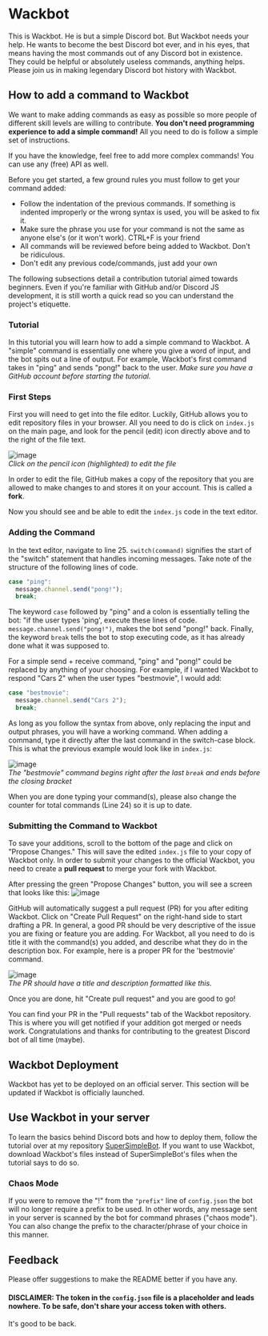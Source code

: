 # Wackbot
This is Wackbot. He is but a simple Discord bot. But Wackbot needs your help. He wants to become the best Discord bot ever, and in his eyes, that means having the most commands out of any Discord bot in existence. They could be helpful or absolutely useless commands, anything helps. Please join us in making legendary Discord bot history with Wackbot.

## How to add a command to Wackbot
We want to make adding commands as easy as possible so more people of different skill levels are willing to contribute. **You don't need programming experience to add a simple command!** All you need to do is follow a simple set of instructions.

If you have the knowledge, feel free to add more complex commands! You can use any (free) API as well.

Before you get started, a few ground rules you must follow to get your command added:
* Follow the indentation of the previous commands. If something is indented improperly or the wrong syntax is used, you will be asked to fix it.
* Make sure the phrase you use for your command is not the same as anyone else's (or it won't work). CTRL+F is your friend
* All commands will be reviewed before being added to Wackbot. Don't be ridiculous.
* Don't edit any previous code/commands, just add your own

The following subsections detail a contribution tutorial aimed towards beginners. Even if you're familiar with GitHub and/or Discord JS development, it is still worth a quick read so you can understand the project's etiquette.

### Tutorial
In this tutorial you will learn how to add a simple command to Wackbot. A "simple" command is essentially one where you give a word of input, and the bot spits out a line of output. For example, Wackbot's first command takes in "ping" and sends "pong!" back to the user. *Make sure you have a GitHub account before starting the tutorial.*

### First Steps
First you will need to get into the file editor. Luckily, GitHub allows you to edit repository files in your browser. All you need to do is click on `index.js` on the main page, and look for the pencil (edit) icon directly above and to the right of the file text.

![image](https://user-images.githubusercontent.com/72100791/94601261-3b01f780-0261-11eb-92ed-528c5b8b5265.png) <br/>
*Click on the pencil icon (highlighted) to edit the file*

In order to edit the file, GitHub makes a copy of the repository that you are allowed to make changes to and stores it on your account. This is called a **fork**.

Now you should see and be able to edit the `index.js` code in the text editor.
### Adding the Command
In the text editor, navigate to line 25. `switch(command)` signifies the start of the "switch" statement that handles incoming messages. Take note of the structure of the following lines of code. 

```js
case "ping":
  message.channel.send("pong!");
  break;
```

The keyword  `case` followed by "ping" and a colon is essentially telling the bot: "if the user types 'ping', execute these lines of code. `message.channel.send("pong!")`, makes the bot send "pong!" back. Finally, the keyword `break` tells the bot to stop executing code, as it has already done what it was supposed to.

For a simple send + receive command, "ping" and "pong!" could be replaced by anything of your choosing. For example, if I wanted Wackbot to respond "Cars 2" when the user types "bestmovie", I would add:

```js
case "bestmovie":
  message.channel.send("Cars 2");
  break;
```

As long as you follow the syntax from above, only replacing the input and output phrases, you will have a working command. When adding a command, type it directly after the last command in the switch-case block. This is what the previous example would look like in `index.js`:

![image](https://user-images.githubusercontent.com/72100791/94719064-a232b100-0320-11eb-8436-77a940747b71.png) </br>
*The "bestmovie" command begins right after the last `break` and ends before the closing bracket*

When you are done typing your command(s), please also change the counter for total commands (Line 24) so it is up to date.

### Submitting the Command to Wackbot

To save your additions, scroll to the bottom of the page and click on "Propose Changes." This will save the edited `index.js` file to your copy of Wackbot only. In order to submit your changes to the official Wackbot, you need to create a **pull request** to merge your fork with Wackbot.

After pressing the green "Propose Changes" button, you will see a screen that looks like this:
![image](https://user-images.githubusercontent.com/72100791/94735142-45db8b80-0338-11eb-8ecd-38f38b8acfee.png) </br>

GitHub will automatically suggest a pull request (PR) for you after editing Wackbot. Click on "Create Pull Request" on the right-hand side to start drafting a PR. In general, a good PR should be very descriptive of the issue you are fixing or feature you are adding. For Wackbot, all you need to do is title it with the command(s) you added, and describe what they do in the description box. For example, here is a proper PR for the 'bestmovie' command.

![image](https://user-images.githubusercontent.com/72100791/94736284-f8f8b480-0339-11eb-86d8-c77cd4abecfc.png) </br>
*The PR should have a title and description formatted like this.*

Once you are done, hit "Create pull request" and you are good to go!

You can find your PR in the "Pull requests" tab of the Wackbot repository. This is where you will get notified if your addition got merged or needs work. Congratulations and thanks for contributing to the greatest Discord bot of all time (maybe). 

## Wackbot Deployment
Wackbot has yet to be deployed on an official server. This section will be updated if Wackbot is officially launched.

## Use Wackbot in your server
To learn the basics behind Discord bots and how to deploy them, follow the tutorial over at my repository [SuperSimpleBot](https://github.com/IMACULGY/SuperSimpleBot). If you want to use Wackbot, download Wackbot's files instead of SuperSimpleBot's files when the tutorial says to do so.

### Chaos Mode
If you were to remove the "!" from the `"prefix"` line of `config.json` the bot will no longer require a prefix to be used. In other words, any message sent in your server is scanned by the bot for command phrases ("chaos mode"). You can also change the prefix to the character/phrase of your choice in this manner.

## Feedback
Please offer suggestions to make the README better if you have any.

#### DISCLAIMER: The token in the `config.json` file is a placeholder and leads nowhere. To be safe, don't share your access token with others.

It's good to be back.
